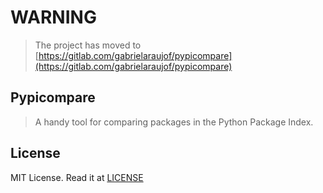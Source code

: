 # WARNING
> The project has moved to [https://gitlab.com/gabrielaraujof/pypicompare](https://gitlab.com/gabrielaraujof/pypicompare)

## Pypicompare
> A handy tool for comparing packages in the Python Package Index.

## License
MIT License. Read it at [LICENSE](LICENSE)
